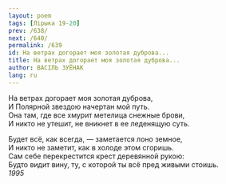 ```yaml
---
layout: poem
tags: [Лірыка 19-20]
prev: /638/
next: /640/
permalink: /639
id: На ветрах догорает моя золотая дуброва...
title: На ветрах догорает моя золотая дуброва...
author: ВАСІЛЬ ЗУЁНАК
lang: ru
---
```



На ветрах догорает моя золотая дуброва,  
И Полярной звездою начертан мой путь.  
Она там, где все хмурит метелица снежные брови,  
И никто не утешит, не вникнет в ее леденящую суть.  

Будет всё, как всегда, — заметается лоно земное,  
И никто не заметит, как в холоде этом сгоришь.  
Сам себе перекрестится крест деревянной рукою:  
Будто видит вину, ту, с которой ты всё пред живыми стоишь.  
*1995*  
